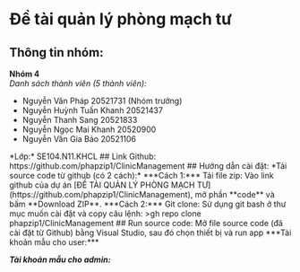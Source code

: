 # Đề tài quản lý phòng mạch tư 
## Thông tin nhóm: 
**Nhóm 4**  
*Danh sách thành viên (5 thành viên):* 
<ul> 
	<li>Nguyễn Văn Pháp 20521731 (Nhóm trưởng) </li>			
	<li>Nguyễn Huỳnh Tuấn Khanh 20521437 </li>
	<li>Nguyễn Thanh Sang 20521833 </li>
	<li>Nguyễn Ngọc Mai Khanh 20520900 </li>
	<li>Nguyễn Văn Gia Bảo 20521106 </li>
</ul>
*Lớp:* SE104.N11.KHCL      
## Link Github:    
https://github.com/phapzip1/ClinicManagement   
## Hướng dẫn cài đặt:  
*Tải source code từ github (có 2 cách):*     
***Cách 1:*** Tải file zip:    
Vào link github của dự án [ĐỀ TÀI QUẢN LÝ PHÒNG MẠCH TƯ](https://github.com/phapzip1/ClinicManagement), mở phần **code** và bấm **Download ZIP**.    
***Cách 2:*** Git clone:    
Sử dụng git bash ở thư mục muốn cài đặt và copy câu lệnh:     
>gh repo clone phapzip1/ClinicManagement     
## Run source code:     
Mở file source code (đã cài đặt từ Github) bằng Visual Studio, sau đó chọn thiết bị và run app     
***Tài khoản mẫu cho user:***    

***Tài khoản mẫu cho admin:***     

